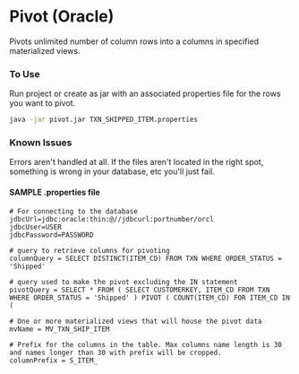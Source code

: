 # Pivot (Oracle)
Pivots unlimited number of column rows into a columns in specified materialized views.

### To Use
Run project or create as jar with an associated properties file for the rows you want to pivot. 

``` sh
java -jar pivot.jar TXN_SHIPPED_ITEM.properties
```

### Known Issues
Errors aren't handled at all. If the files aren't located in the right spot, something is wrong in your database, etc you'll just fail.

#### SAMPLE .properties file
``` .properties
# For connecting to the database
jdbcUrl=jdbc:oracle:thin:@//jdbcurl:portnumber/orcl
jdbcUser=USER
jdbcPassword=PASSWORD

# query to retrieve columns for pivoting
columnQuery = SELECT DISTINCT(ITEM_CD) FROM TXN WHERE ORDER_STATUS = 'Shipped'

# query used to make the pivot excluding the IN statement
pivotQuery = SELECT * FROM ( SELECT CUSTOMERKEY, ITEM_CD FROM TXN WHERE ORDER_STATUS = 'Shipped' ) PIVOT ( COUNT(ITEM_CD) FOR ITEM_CD IN (

# One or more materialized views that will house the pivot data
mvName = MV_TXN_SHIP_ITEM

# Prefix for the columns in the table. Max columns name length is 30 and names longer than 30 with prefix will be cropped.
columnPrefix = S_ITEM_

```